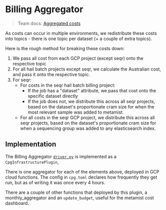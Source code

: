 # Billing Aggregator

> Team docs: [Aggregated costs](https://github.com/populationgenomics/team-docs/blob/main/budgets.md#aggregated-costs)

As costs can occur in multiple environments, we redistribute these costs into topics - there is one topic per dataset (+ a couple of extra topics).

Here is the rough method for breaking these costs down:

1. We pass all cost from each GCP project (except seqr) onto the respective topic
1. For all hail batch projects except seqr, we calculate the Australian cost, and pass it onto the respective topic.
1. For seqr:
    - For costs in the seqr hail batch billing project:
        - If the job has a "dataset" attribute, we pass that cost onto the specific dataset directly
        - If the job does not, we distribute this across all seqr projects, based on the dataset's proportionate cram size for when the most relevant sample was added to metamist.
    - For all costs in the seqr GCP project, we distribute this across all seqr projects, based on the dataset's proportionate cram size for when a sequencing group was added to any elasticsearch index.

## Implementation

The Billing Aggregator [`driver.py`](driver.py) is implemented as a `CpgInfrastructurePlugin`, 

There is one aggregator for each of the elements above, deployed in GCP cloud functions. The config in `cpg.toml` declares how frequently they get run, but as of writing it was once every 4 hours.

There are a couple of other functions that deployed by this plugin, a monthly_aggregator and an `update_budget`, useful for the metamist cost dashboard.

